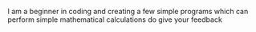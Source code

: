 I am a beginner in coding and creating a few simple programs which can perform simple mathematical calculations
do give your feedback
